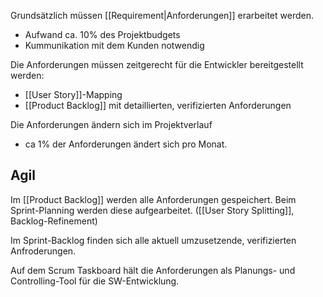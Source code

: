 Grundsätzlich müssen [[Requirement|Anforderungen]] erarbeitet werden.
- Aufwand ca. 10% des Projektbudgets
- Kummunikation mit dem Kunden notwendig

Die Anforderungen müssen zeitgerecht für die Entwickler bereitgestellt werden:
- [[User Story]]-Mapping
- [[Product Backlog]] mit detaillierten, verifizierten Anforderungen

Die Anforderungen ändern sich im Projektverlauf
- ca 1% der Anforderungen ändert sich pro Monat.

## Agil
Im [[Product Backlog]] werden alle Anforderungen gespeichert. Beim Sprint-Planning werden diese aufgearbeitet. ([[User Story Splitting]], Backlog-Refinement)

Im Sprint-Backlog finden sich alle aktuell umzusetzende, verifizierten Anfroderungen.

Auf dem Scrum Taskboard hält die Anforderungen als Planungs- und Controlling-Tool für die SW-Entwicklung.

